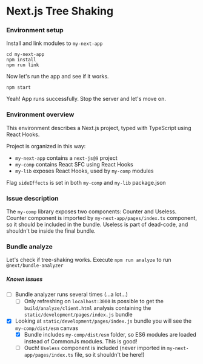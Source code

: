 # Next.js Tree Shaking

### Environment setup

Install and link modules to `my-next-app`

```
cd my-next-app
npm install
npm run link
```

Now let's run the app and see if it works.

```
npm start
```

Yeah! App runs successfully. Stop the server and let's move on.


### Environment overview

This environment describes a Next.js project, typed with TypeScript using React Hooks.

Project is organized in this way:

- `my-next-app` contains a `next-js@9` project
- `my-comp` contains React SFC using React Hooks
- `my-lib` exposes React Hooks, used by `my-comp` modules

Flag `sideEffects` is set in both `my-comp` and `my-lib` package.json

### Issue description

The `my-comp` library exposes two components: Counter and Useless.
Counter component is imported by `my-next-app/pages/index.ts` component, so it should be included in the bundle.
Useless is part of dead-code, and shouldn't be inside the final bundle.


### Bundle analyze

Let's check if tree-shaking works.
Execute `npm run analyze` to run `@next/bundle-analyzer`

##### Known issues

- [ ] Bundle analyzer runs several times (...a lot...)
  - [ ] Only refreshing on `localhost:3000` is possible to get the `build/analyze/client.html` analysis containing the `static/development/pages/index.js` bundle
- [x] Looking at `static/development/pages/index.js` bundle you will see the `my-comp/dist/esm` canvas
  - [x] Bundle includes `my-comp/dist/esm` folder, so ES6 modules are loaded instead of CommonJs modules. This is good!
  - [ ] Ouch! `Useless` component is included (never imported in `my-next-app/pages/index.ts` file, so it shouldn't be here!)
